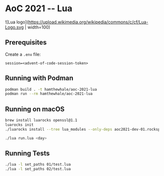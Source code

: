 # AoC 2021 -- Lua

![Lua logo](https://upload.wikimedia.org/wikipedia/commons/c/cf/Lua-Logo.svg | width=100)

## Prerequisites
Create a `.env` file:

```text
session=<advent-of-code-session-token>
```

## Running with Podman
```bash
podman build . -t hamthewhale/aoc-2021-lua
podman run --rm hamthewhale/aoc-2021-lua
```

## Running on macOS
```bash
brew install luarocks openssl@1.1
luarocks init
./luarocks install --tree lua_modules --only-deps aoc2021-dev-01.rockspec OPENSSL_DIR=/usr/local/opt/openssl@1.1/ CRYPTO_DIR=/usr/local/opt/openssl@1.1/ --local

./lua run.lua <day>
```

## Running Tests
```bash
./lua -l set_paths 01/test.lua
./lua -l set_paths 02/test.lua
```